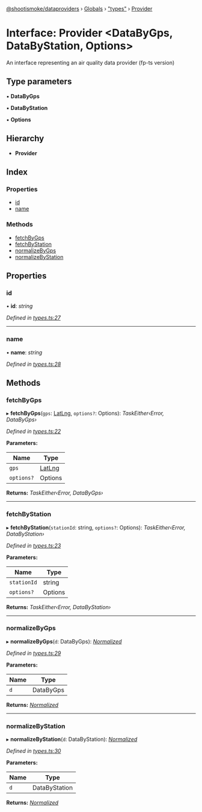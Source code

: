 [@shootismoke/dataproviders](../README.md) › [Globals](../globals.md) › ["types"](../modules/_types_.md) › [Provider](_types_.provider.md)

# Interface: Provider <**DataByGps, DataByStation, Options**>

An interface representing an air quality data provider (fp-ts version)

## Type parameters

▪ **DataByGps**

▪ **DataByStation**

▪ **Options**

## Hierarchy

* **Provider**

## Index

### Properties

* [id](_types_.provider.md#id)
* [name](_types_.provider.md#name)

### Methods

* [fetchByGps](_types_.provider.md#fetchbygps)
* [fetchByStation](_types_.provider.md#fetchbystation)
* [normalizeByGps](_types_.provider.md#normalizebygps)
* [normalizeByStation](_types_.provider.md#normalizebystation)

## Properties

###  id

• **id**: *string*

*Defined in [types.ts:27](https://github.com/shootismoke/common/blob/0ff5619/packages/dataproviders/src/types.ts#L27)*

___

###  name

• **name**: *string*

*Defined in [types.ts:28](https://github.com/shootismoke/common/blob/0ff5619/packages/dataproviders/src/types.ts#L28)*

## Methods

###  fetchByGps

▸ **fetchByGps**(`gps`: [LatLng](_types_.latlng.md), `options?`: Options): *TaskEither‹Error, DataByGps›*

*Defined in [types.ts:22](https://github.com/shootismoke/common/blob/0ff5619/packages/dataproviders/src/types.ts#L22)*

**Parameters:**

Name | Type |
------ | ------ |
`gps` | [LatLng](_types_.latlng.md) |
`options?` | Options |

**Returns:** *TaskEither‹Error, DataByGps›*

___

###  fetchByStation

▸ **fetchByStation**(`stationId`: string, `options?`: Options): *TaskEither‹Error, DataByStation›*

*Defined in [types.ts:23](https://github.com/shootismoke/common/blob/0ff5619/packages/dataproviders/src/types.ts#L23)*

**Parameters:**

Name | Type |
------ | ------ |
`stationId` | string |
`options?` | Options |

**Returns:** *TaskEither‹Error, DataByStation›*

___

###  normalizeByGps

▸ **normalizeByGps**(`d`: DataByGps): *[Normalized](../modules/_types_.md#normalized)*

*Defined in [types.ts:29](https://github.com/shootismoke/common/blob/0ff5619/packages/dataproviders/src/types.ts#L29)*

**Parameters:**

Name | Type |
------ | ------ |
`d` | DataByGps |

**Returns:** *[Normalized](../modules/_types_.md#normalized)*

___

###  normalizeByStation

▸ **normalizeByStation**(`d`: DataByStation): *[Normalized](../modules/_types_.md#normalized)*

*Defined in [types.ts:30](https://github.com/shootismoke/common/blob/0ff5619/packages/dataproviders/src/types.ts#L30)*

**Parameters:**

Name | Type |
------ | ------ |
`d` | DataByStation |

**Returns:** *[Normalized](../modules/_types_.md#normalized)*
